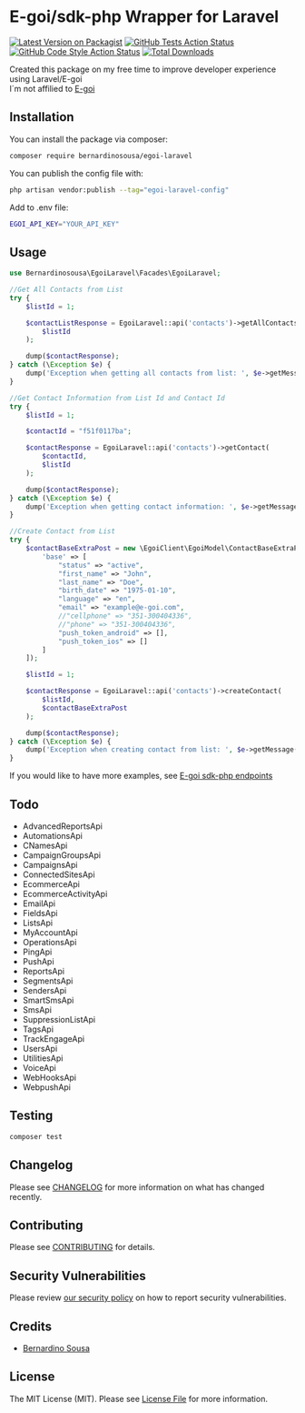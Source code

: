 # E-goi/sdk-php Wrapper for Laravel

[![Latest Version on Packagist](https://img.shields.io/packagist/v/bernardinosousa/egoi-laravel.svg?style=flat-square)](https://packagist.org/packages/bernardinosousa/egoi-laravel)
[![GitHub Tests Action Status](https://img.shields.io/github/actions/workflow/status/bernardinosousa/egoi-laravel/run-tests.yml?branch=main&label=tests&style=flat-square)](https://github.com/bernardinosousa/egoi-laravel/actions?query=workflow%3Arun-tests+branch%3Amain)
[![GitHub Code Style Action Status](https://img.shields.io/github/actions/workflow/status/bernardinosousa/egoi-laravel/fix-php-code-style-issues.yml?branch=main&label=code%20style&style=flat-square)](https://github.com/bernardinosousa/egoi-laravel/actions?query=workflow%3A"Fix+PHP+code+style+issues"+branch%3Amain)
[![Total Downloads](https://img.shields.io/packagist/dt/bernardinosousa/egoi-laravel.svg?style=flat-square)](https://packagist.org/packages/bernardinosousa/egoi-laravel)

Created this package on my free time to improve developer experience using Laravel/E-goi  
I´m not affilied to [E-goi](https://www.e-goi.com/)

## Installation

You can install the package via composer:

```bash
composer require bernardinosousa/egoi-laravel
```

You can publish the config file with:

```bash
php artisan vendor:publish --tag="egoi-laravel-config"
```

Add to .env file:

```bash
EGOI_API_KEY="YOUR_API_KEY"
```

## Usage

```php
use Bernardinosousa\EgoiLaravel\Facades\EgoiLaravel;

//Get All Contacts from List
try {
    $listId = 1;

    $contactListResponse = EgoiLaravel::api('contacts')->getAllContacts(
        $listId
    );

    dump($contactResponse);
} catch (\Exception $e) {
    dump('Exception when getting all contacts from list: ', $e->getMessage());
}

//Get Contact Information from List Id and Contact Id
try {
    $listId = 1;

    $contactId = "f51f0117ba";

    $contactResponse = EgoiLaravel::api('contacts')->getContact(
        $contactId, 
        $listId
    );

    dump($contactResponse);
} catch (\Exception $e) {
    dump('Exception when getting contact information: ', $e->getMessage());
}

//Create Contact from List
try {
    $contactBaseExtraPost = new \EgoiClient\EgoiModel\ContactBaseExtraPost([
        'base' => [
            "status" => "active",
            "first_name" => "John",
            "last_name" => "Doe",
            "birth_date" => "1975-01-10",
            "language" => "en",
            "email" => "example@e-goi.com",
            //"cellphone" => "351-300404336",
            //"phone" => "351-300404336",
            "push_token_android" => [],
            "push_token_ios" => []
        ]
    ]);

    $listId = 1;

    $contactResponse = EgoiLaravel::api('contacts')->createContact(
        $listId, 
        $contactBaseExtraPost
    );

    dump($contactResponse);
} catch (\Exception $e) {
    dump('Exception when creating contact from list: ', $e->getMessage());
}

```

If you would like to have more examples, see [E-goi sdk-php endpoints](https://github.com/E-goi/sdk-php#api-endpoints)  

## Todo

- AdvancedReportsApi
- AutomationsApi
- CNamesApi
- CampaignGroupsApi
- CampaignsApi
- ConnectedSitesApi
- EcommerceApi
- EcommerceActivityApi
- EmailApi
- FieldsApi
- ListsApi
- MyAccountApi
- OperationsApi
- PingApi
- PushApi
- ReportsApi
- SegmentsApi
- SendersApi
- SmartSmsApi
- SmsApi
- SuppressionListApi
- TagsApi
- TrackEngageApi
- UsersApi
- UtilitiesApi
- VoiceApi
- WebHooksApi
- WebpushApi

## Testing

```bash
composer test
```

## Changelog

Please see [CHANGELOG](CHANGELOG.md) for more information on what has changed recently.

## Contributing

Please see [CONTRIBUTING](CONTRIBUTING.md) for details.

## Security Vulnerabilities

Please review [our security policy](../../security/policy) on how to report security vulnerabilities.

## Credits

- [Bernardino Sousa](https://github.com/bernardinosousa)

## License

The MIT License (MIT). Please see [License File](LICENSE.md) for more information.
